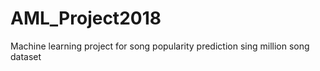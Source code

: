 # AML_Project2018
Machine learning project for song popularity prediction sing million song dataset
